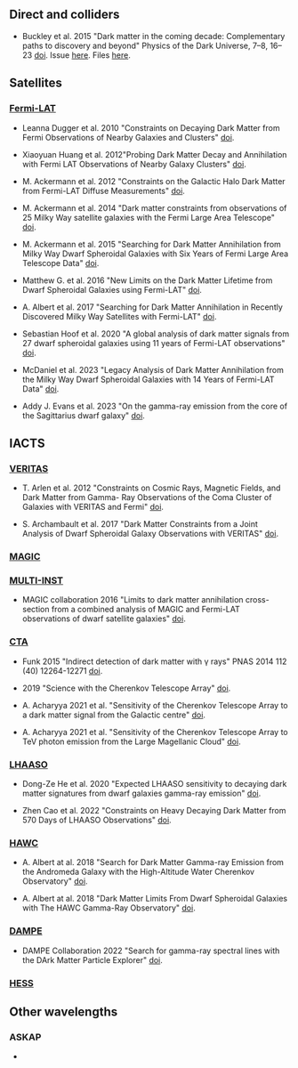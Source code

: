 ## Direct and colliders
- Buckley et al. 2015 "Dark matter in the coming decade: Complementary paths to discovery and beyond" Physics of the Dark Universe, 7–8, 16–23 [doi](https://doi.org/10.1016/j.dark.2015.04.001). Issue [here](https://github.com/micheledoro/gDMbounds/issues?q=is%3Aissue+is%3Aclosed). Files [here](https://github.com/micheledoro/gDMbounds/tree/09efd8e9c08c11d836a4fb080516685ebe28f050/dmbounds/bounds/directsearches).


## Satellites
### [Fermi-LAT](https://github.com/micheledoro/gDMbounds/tree/main/dmbounds/bounds/lat)
- Leanna Dugger et al. 2010 "Constraints on Decaying Dark Matter from Fermi Observations of Nearby Galaxies and Clusters" [doi](https://doi.org/10.1088/1475-7516/2010/12/015).

- Xiaoyuan Huang et al. 2012"Probing Dark Matter Decay and Annihilation with Fermi LAT Observations of Nearby Galaxy Clusters" [doi](https://doi.org/10.1088/1475-7516/2012/01/042).

- M. Ackermann et al. 2012 "Constraints on the Galactic Halo Dark Matter from Fermi-LAT Diffuse Measurements" [doi](https://doi.org/10.1088/0004-637X/761/2/91).

- M. Ackermann et al. 2014 "Dark matter constraints from observations of 25 Milky Way satellite galaxies with the Fermi Large Area Telescope" [doi](https://doi.org/10.1103/PhysRevD.89.042001).

- M. Ackermann et al. 2015 "Searching for Dark Matter Annihilation from Milky Way Dwarf Spheroidal Galaxies with Six Years of Fermi Large Area Telescope Data" [doi](https://doi.org/10.1103/PhysRevLett.115.231301).

- Matthew G. et al. 2016 "New Limits on the Dark Matter Lifetime from Dwarf Spheroidal Galaxies using Fermi-LAT" [doi](https://doi.org/10.1103/PhysRevD.93.103009).

- A. Albert et al. 2017 "Searching for Dark Matter Annihilation in Recently Discovered Milky Way Satellites with Fermi-LAT" [doi](https://doi.org/10.3847/1538-4357/834/2/110).

- Sebastian Hoof et al. 2020 "A global analysis of dark matter signals from 27 dwarf spheroidal galaxies using 11 years of Fermi-LAT observations" [doi](https://doi.org/10.1088/1475-7516/2020/02/012).

- McDaniel et al. 2023 "Legacy Analysis of Dark Matter Annihilation from the Milky Way Dwarf Spheroidal Galaxies with 14 Years of Fermi-LAT Data" [doi](https://doi.org/10.48550/arXiv.2311.04982).

- Addy J. Evans et al. 2023 "On the gamma-ray emission from the core of the Sagittarius dwarf galaxy" [doi](https://doi.org/10.1093/mnras/stad2074).


## IACTS

### [VERITAS](https://github.com/micheledoro/gDMbounds/tree/main/dmbounds/bounds/veritas)
- T. Arlen et al. 2012 "Constraints on Cosmic Rays, Magnetic Fields, and Dark Matter from Gamma- Ray Observations of the Coma Cluster of Galaxies with VERITAS and Fermi" [doi](https://doi.org/10.1088/0004-637X/757/2/123).

- S. Archambault et al. 2017 "Dark Matter Constraints from a Joint Analysis of Dwarf Spheroidal Galaxy Observations with VERITAS" [doi](https://doi.org/10.1103/PhysRevD.95.082001).


### [MAGIC](https://github.com/micheledoro/gDMbounds/tree/main/dmbounds/bounds/magic)


### [MULTI-INST](https://github.com/micheledoro/gDMbounds/tree/main/dmbounds/bounds/multi-inst)
- MAGIC collaboration 2016 "Limits to dark matter annihilation cross-section from a combined analysis of MAGIC and Fermi-LAT observations of dwarf satellite galaxies" [doi](https://doi.org/10.1088/1475-7516/2016/02/039).



### [CTA](https://github.com/micheledoro/gDMbounds/tree/main/dmbounds/bounds/cta)
- Funk 2015 "Indirect detection of dark matter with γ rays" PNAS 2014 112 (40) 12264-12271 [doi](https://doi.org/10.1073/pnas.1308728111). 

- 2019 "Science with the Cherenkov Telescope Array" [doi](https://doi.org/10.1142/10986).

- A. Acharyya 2021 et al. "Sensitivity of the Cherenkov Telescope Array to a dark matter signal from the Galactic centre" [doi](https://doi.org/10.1088/1475-7516/2021/01/057).

- A. Acharyya 2021 et al. "Sensitivity of the Cherenkov Telescope Array to TeV photon emission from the Large Magellanic Cloud" [doi](https://doi.org/10.1093/mnras/stad1576).


### [LHAASO](https://github.com/micheledoro/gDMbounds/tree/main/dmbounds/bounds/lhaaso)
- Dong-Ze He et al. 2020 "Expected LHAASO sensitivity to decaying dark matter signatures from dwarf galaxies gamma-ray emission" [doi](https://doi.org/10.1088/1674-1137/44/8/085001).

- Zhen Cao et al. 2022 "Constraints on Heavy Decaying Dark Matter from 570 Days of LHAASO Observations" [doi](https://doi.org/10.1103/PhysRevLett.129.261103).


### [HAWC](https://github.com/micheledoro/gDMbounds/tree/main/dmbounds/bounds/hawc)
- A. Albert at al. 2018 "Search for Dark Matter Gamma-ray Emission from the Andromeda Galaxy with the High-Altitude Water Cherenkov Observatory" [doi](https://doi.org/10.1088/1475-7516/2018/06/043).

- A. Albert at al. 2018 "Dark Matter Limits From Dwarf Spheroidal Galaxies with The HAWC Gamma-Ray Observatory" [doi](https://doi.org/10.3847/1538-4357/aaa6d8).


### [DAMPE](https://github.com/micheledoro/gDMbounds/tree/main/dmbounds/bounds/dampe)
- DAMPE Collaboration 2022 "Search for gamma-ray spectral lines with the DArk Matter Particle Explorer" [doi](https://doi.org/10.1016/j.scib.2021.12.015).


### [HESS](https://github.com/micheledoro/gDMbounds/tree/main/dmbounds/bounds/hess)





## Other wavelengths
### ASKAP
-
